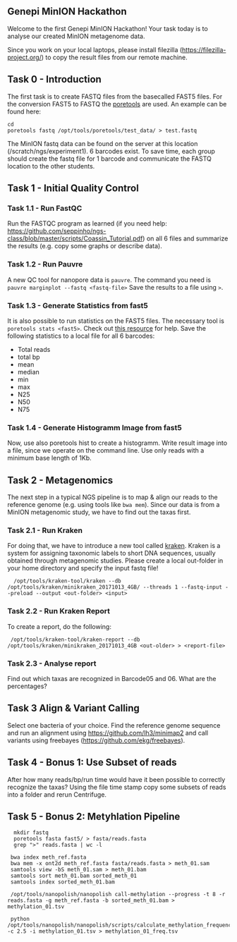 ## Genepi MinION Hackathon
Welcome to the first Genepi MinION Hackathon! Your task today is to analyse our created MinION metagenome data. 

Since you work on your local laptops, please install filezilla (https://filezilla-project.org/) to copy the result files from our remote machine. 

## Task 0 - Introduction
The first task is to create FASTQ files from the basecalled FAST5 files. For the conversion FAST5 to FASTQ the [poretools](https://poretools.readthedocs.io/) are used. An example can be found here:
    
    cd
    poretools fastq /opt/tools/poretools/test_data/ > test.fastq

The MinION fastq data can be found on the server at this location (/scratch/ngs/experiment1). 6 barcodes exist. To save time, each group should create the fastq file for 1 barcode and communicate the FASTQ location to the other students. 

  
 ## Task 1 - Initial Quality Control

### Task 1.1 - Run FastQC
Run the FASTQC program as learned (if you need help: https://github.com/seppinho/ngs-class/blob/master/scripts/Coassin_Tutorial.pdf) on all 6 files and summarize the results (e.g. copy some graphs or describe data).  

### Task 1.2 - Run Pauvre
A new QC tool for nanopore data is `pauvre`. The command you need is `pauvre marginplot --fastq <fastq-file>`  Save the results to a file using `>`. 

### Task 1.3 - Generate Statistics from fast5
It is also possible to run statistics on the FAST5 files. The necessary tool is `poretools stats <fast5>`. Check out [this resource](https://github.com/seppinho/ngs-class/blob/master/scripts/commands.Rmd#run-poretools-stats--hist-on-fast5-files) for help. Save the following statistics to a local file for all 6 barcodes:

* Total reads
* total bp
* mean
* median
* min
* max
* N25
* N50
* N75

### Task 1.4 - Generate Histogramm Image from fast5
Now, use also poretools hist to create a histogramm. Write result image into a file, since we operate on the command line. Use only reads with a minimum base length of 1Kb. 

## Task 2 - Metagenomics
The next step in a typical NGS pipeline is to map & align our reads to the reference genome (e.g. using tools like `bwa mem`). Since our data is from a MinION metagenomic study, we have to find out the taxas first. 

### Task 2.1 - Run Kraken
For doing that, we have to introduce a new tool called [kraken](https://ccb.jhu.edu/software/kraken). Kraken is a system for assigning taxonomic labels to short DNA sequences, usually obtained through metagenomic studies. Please create a local out-folder in your home directory and specify the input fastq file!

      /opt/tools/kraken-tool/kraken --db /opt/tools/kraken/minikraken_20171013_4GB/ --threads 1 --fastq-input --preload --output <out-folder> <input>
      
### Task 2.2 - Run Kraken Report
To create a report, do the following:

     /opt/tools/kraken-tool/kraken-report --db /opt/tools/kraken/minikraken_20171013_4GB <out-older> > <report-file>

### Task 2.3 - Analyse report
Find out which taxas are recognized in Barcode05 and 06.  What are the percentages? 
     
## Task 3 Align & Variant Calling
Select one bacteria of your choice. Find the reference genome sequence and run an alignment using https://github.com/lh3/minimap2 and call variants using freebayes (https://github.com/ekg/freebayes). 

## Task 4 - Bonus 1: Use Subset of reads
After how many reads/bp/run time would have it been possible to correctly recognize the taxas? Using the file time stamp copy some subsets of reads into a folder and rerun Centrifuge.      

## Task 5 - Bonus 2: Metyhlation Pipeline

      mkdir fastq
      poretools fasta fast5/ > fasta/reads.fasta
      grep ">" reads.fasta | wc -l

     bwa index meth_ref.fasta
     bwa mem -x ont2d meth_ref.fasta fasta/reads.fasta > meth_01.sam
     samtools view -bS meth_01.sam > meth_01.bam
     samtools sort meth_01.bam sorted_meth_01
     samtools index sorted_meth_01.bam

     /opt/tools/nanopolish/nanopolish call-methylation --progress -t 8 -r reads.fasta -g meth_ref.fasta -b sorted_meth_01.bam > methylation_01.tsv
 
     python /opt/tools/nanopolish/nanopolish/scripts/calculate_methylation_frequency.py -c 2.5 -i methylation_01.tsv > methylation_01_freq.tsv

